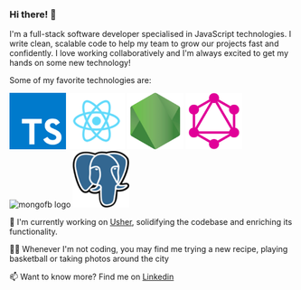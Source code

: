 ### Hi there! 👋

I'm a full-stack software developer specialised in JavaScript technologies. I write clean, scalable code to help my team to grow our projects fast and confidently. I love working collaboratively and I'm always excited to get my hands on some new technology!

Some of my favorite technologies are: 
<div display='flex' style ="margin-top:5px; margin-bottom:5px" >
<img src="https://raw.githubusercontent.com/github/explore/80688e429a7d4ef2fca1e82350fe8e3517d3494d/topics/typescript/typescript.png" alt="typescript logo" style="display:in-line; height: 100px; width:100px;"/>

<img src="https://raw.githubusercontent.com/github/explore/80688e429a7d4ef2fca1e82350fe8e3517d3494d/topics/react/react.png" alt="react logo" style="display:in-line;  height: 100px; width:100px;"/>

<img src="https://raw.githubusercontent.com/github/explore/80688e429a7d4ef2fca1e82350fe8e3517d3494d/topics/nodejs/nodejs.png" alt="express logo" style="height: 100px; width:100px;"/>
  
  <img src="https://raw.githubusercontent.com/github/explore/80688e429a7d4ef2fca1e82350fe8e3517d3494d/topics/graphql/graphql.png" alt="graph ql logo" style="height: 100px; width:100px;"/>

<img src="https://infinapps.com/wp-content/uploads/2018/10/mongodb-logo.png" alt="mongofb logo" style="height: 100px; width:100px;"/>

<img src="https://raw.githubusercontent.com/github/explore/80688e429a7d4ef2fca1e82350fe8e3517d3494d/topics/postgresql/postgresql.png" alt="graph ql logo" style="height: 100px; width:100px;"/>
<div>
  
  
🔨 I'm currently working on [Usher](https://github.com/adrian-s-db/usher-client), solidifying the codebase and enriching its functionality. 

👨‍🍳 Whenever I'm not coding, you may find me trying a new recipe, playing basketball or taking photos around the city

📫 Want to know more? Find me on [Linkedin](https://www.linkedin.com/in/adrian-s-delbusto)


